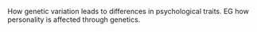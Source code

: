 How genetic variation leads to differences in psychological traits. EG how personality is affected through genetics. 